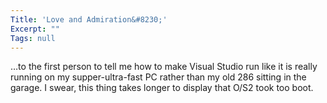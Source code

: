 ```yaml
---
Title: 'Love and Admiration&#8230;'
Excerpt: ""
Tags: null
---
```

<div>
<p>&#8230;to the first person to tell me how to make Visual Studio run like it is really running on my supper-ultra-fast PC&nbsp;rather than my old 286 sitting in the garage. I swear, this thing takes longer to display that O/S2 took too boot.</p></div>
